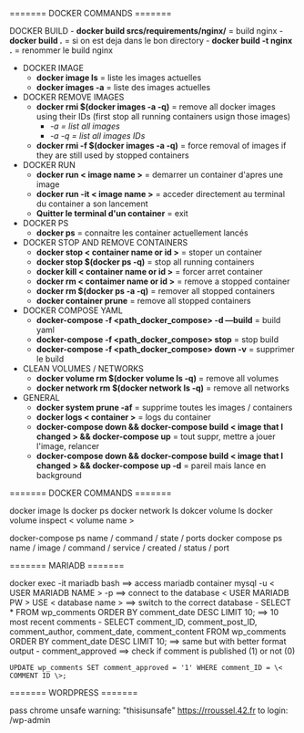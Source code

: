 ======= DOCKER COMMANDS =======

DOCKER BUILD
	- **docker build srcs/requirements/nginx/**  = build nginx
	- **docker build .**  = si on est deja dans le bon directory
	- **docker build -t nginx .**  = renommer le build nginx
- DOCKER IMAGE
	- **docker image ls**  = liste les images actuelles
	- **docker images -a** = liste des images actuelles
- DOCKER REMOVE IMAGES
	- **docker rmi $(docker images -a -q)** = remove all docker images using their IDs (first stop all running containers usign those images)
		- *-a = list all images*
		- *-a -q = list all images IDs*
	- **docker rmi -f $(docker images -a -q)** = force removal of images if they are still used by stopped containers
- DOCKER RUN
	- **docker run \< image name \>** = demarrer un container d'apres une image
	- **docker run -it \< image name \>** = acceder directement au terminal du container a son lancement
	* **Quitter le terminal d'un container** = exit
- DOCKER PS
	- **docker ps**  = connaitre les container actuellement lancés
- DOCKER STOP AND REMOVE CONTAINERS
	* **docker stop \< container name or id \>** = stoper un container
	* **docker stop $(docker ps -q)** = stop all running containers
	* **docker kill \< container name or id \>** = forcer arret container
	* **docker rm \< contaimer name or id \>** = remove a stopped container
	* **docker rm $(docker ps -a -q)** = remover all stopped containers
	* **docker container prune** = remove all stopped containers
- DOCKER COMPOSE YAML
	- **docker-compose -f  <path_docker_compose>  -d —build** = build yaml
	- **docker-compose -f  <path_docker_compose>  stop** = stop build
	- **docker-compose -f  <path_docker_compose>  down -v** = supprimer le build
- CLEAN VOLUMES / NETWORKS
	- **docker volume rm $(docker volume ls -q)** = remove all volumes
	- **docker network rm $(docker network ls -q)** = remove all networks
- GENERAL
	* **docker system prune -af** = supprime toutes les images / containers
	* **docker logs \< container \>** = logs du container
	* **docker-compose down && docker-compose build \< image that I changed \> && docker-compose up** = tout suppr, mettre a jouer l'image, relancer
	* **docker-compose down && docker-compose build \< image that I changed \> && docker-compose up -d** = pareil mais lance en background


<!-- ---------------------------------- -->
<!-- ---------------------------------- -->
<!-- ||          FOR 42 EVAL         || -->
<!-- ---------------------------------- -->
<!-- ---------------------------------- -->


======= DOCKER COMMANDS =======

docker image ls
docker ps
docker network ls
dokcer volume ls
  docker volume inspect \< volume name \>


docker-compose ps
  name / command / state / ports
docker compose ps
  name / image / command / service / created / status / port



======= MARIADB =======

docker exec -it mariadb bash ==> access mariadb container
	mysql -u \< USER MARIADB NAME \> -p  ==> connect to the database
	\< USER MARIADB PW \>
	USE \< database name \> ==> switch to the correct database
		- SELECT \* FROM wp_comments ORDER BY comment_date DESC LIMIT 10;   ==> 10 most recent comments
		- SELECT comment_ID, comment_post_ID, comment_author, comment_date, comment_content FROM wp_comments ORDER BY comment_date DESC LIMIT 10;  ==> same but with better format output
		- comment_approved ==> check if comment is published (1) or not (0)

	UPDATE wp_comments SET comment_approved = '1' WHERE comment_ID = \< COMMENT ID \>;



======= WORDPRESS =======

pass chrome unsafe warning: "thisisunsafe"
https://rroussel.42.fr
	to login: /wp-admin
